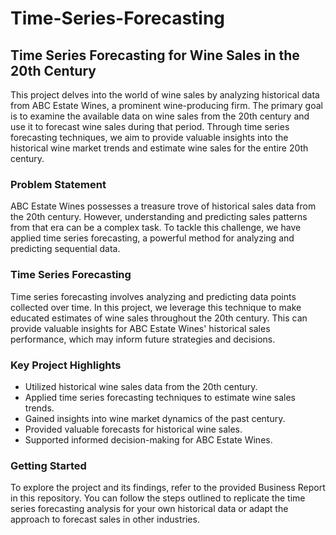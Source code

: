 # Time-Series-Forecasting

## Time Series Forecasting for Wine Sales in the 20th Century

This project delves into the world of wine sales by analyzing historical data from ABC Estate Wines, a prominent wine-producing firm. The primary goal is to examine the available data on wine sales from the 20th century and use it to forecast wine sales during that period. Through time series forecasting techniques, we aim to provide valuable insights into the historical wine market trends and estimate wine sales for the entire 20th century.

### Problem Statement

ABC Estate Wines possesses a treasure trove of historical sales data from the 20th century. However, understanding and predicting sales patterns from that era can be a complex task. To tackle this challenge, we have applied time series forecasting, a powerful method for analyzing and predicting sequential data.

### Time Series Forecasting

Time series forecasting involves analyzing and predicting data points collected over time. In this project, we leverage this technique to make educated estimates of wine sales throughout the 20th century. This can provide valuable insights for ABC Estate Wines' historical sales performance, which may inform future strategies and decisions.

### Key Project Highlights

- Utilized historical wine sales data from the 20th century.
- Applied time series forecasting techniques to estimate wine sales trends.
- Gained insights into wine market dynamics of the past century.
- Provided valuable forecasts for historical wine sales.
- Supported informed decision-making for ABC Estate Wines.

### Getting Started

To explore the project and its findings, refer to the provided Business Report in this repository. You can follow the steps outlined to replicate the time series forecasting analysis for your own historical data or adapt the approach to forecast sales in other industries.


